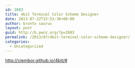 ```yaml
---
id: 2683
title: 4bit Terminal Color Scheme Designer
date: 2013-07-22T15:53:36+00:00
author: bronto saurus
layout: post
guid: http://b.pwnz.org/?p=2683
permalink: /2013/07/4bit-terminal-color-scheme-designer/
categories:
  - Uncategorized
---
```

<http://ciembor.github.io/4bit/#>